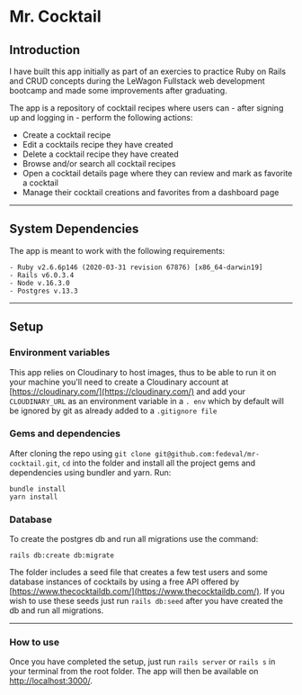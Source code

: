 # Mr. Cocktail #

## Introduction ##

I have built this app initially as part of an exercies to practice Ruby on Rails and CRUD concepts during the LeWagon Fullstack web development bootcamp and made some improvements after graduating.

The app is a repository of cocktail recipes where users can - after signing up and logging in - perform the following actions:
* Create a cocktail recipe
* Edit a cocktails recipe they have created
* Delete a cocktail recipe they have created
* Browse and/or search all cocktail recipes
* Open a cocktail details page where they can review and mark as favorite a cocktail
* Manage their cocktail creations and favorites from a dashboard page

---
## System Dependencies ##

The app is meant to work with the following requirements:
```
- Ruby v2.6.6p146 (2020-03-31 revision 67876) [x86_64-darwin19]
- Rails v6.0.3.4
- Node v.16.3.0
- Postgres v.13.3
```
---
## Setup ##

### Environment variables ###
 
This app relies on Cloudinary to host images, thus to be able to run it on your machine you'll need to create a Cloudinary account at [https://cloudinary.com/](https://cloudinary.com/) and add your `CLOUDINARY_URL` as an environment variable in a `.
env` which by default will be ignored by git as already added to a `.gitignore file`

### Gems and dependencies ###

After cloning the repo using `git clone git@github.com:fedeval/mr-cocktail.git`, `cd` into the folder and install all the project gems and dependencies using bundler and yarn. Run:

```
bundle install
yarn install
````

### Database ###

To create the postgres db and run all migrations use the command:
```
rails db:create db:migrate
```

The folder includes a seed file that creates a few test users and some database instances of cocktails by using a free API offered by [https://www.thecocktaildb.com/](https://www.thecocktaildb.com/). If you wish to use these seeds just run `rails db:seed` after you have created the db and run all migrations.

---
### How to use ###

Once you have completed the setup, just run `rails server` or `rails s` in your terminal from the root folder. The app will then be available on [http://localhost:3000/](http://localhost:3000/).

